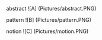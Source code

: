abstract
![A] (Pictures/abstract.PNG)

pattern
![B] (Pictures/pattern.PNG)

notion
![C] (Pictures/motion.PNG)
